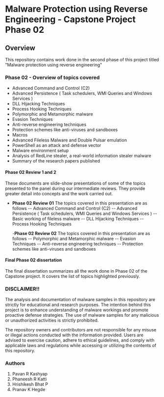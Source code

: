 # Malware Protection using Reverse Engineering - Capstone Project Phase 02

## Overview

This repository contains work done in the second phase of this project titled "Malware protection using reverse engineering"


### Phase 02 - Overview of topics covered

- Advanced Command and Control (C2)
- Advanced Persistence ( Task schedulers, WMI Queries and Windows Services )
- DLL Hijacking Techniques
- Process Hooking Techniques 
- Polymorphic and Metamorphic malware
- Evasion Techniques
- Anti-reverse engineering techniques
- Protection schemes like anti-viruses and sandboxes
- Macros
- Advanced Fileless Malware and Double Pulsar emulation
- PowerShell as an attack and defense vector
- Malware environment setup
- Analysis of RedLine stealer, a real-world information stealer malware
- Summary of the research papers published

#### Phase 02 Review 1 and 2
These documents are slide-show presentations of some of the topics presented to the panel during our intermediate reviews. They provide greater detail into concepts and the work carried out. 

 - **Phase 02 Review 01**
    The topics covered in this presentation are as follows
      -- Advanced Command and Control (C2)
      -- Advanced Persistence ( Task schedulers, WMI Queries and Windows Services )
      -- Basic working of fileless malware
      -- DLL Hijacking Techniques
      -- Process Hooking Techniques
   
   -**Phase 02 Review 02**
     The topics covered in this presentation are as follows
      -- Polymorphic and Metamorphic malware
      -- Evasion Techniques
      -- Anti-reverse engineering techniques
      -- Protection schemes like anti-viruses and sandboxes

   
#### Final Phase 02 dissertation
The final dissertation summarizes all the work done in Phase 02 of the Capstone project. It covers the list of topics highlighted previously. 

### DISCLAIMER!!
 
The analysis and documentation of malware samples in this repository are strictly for educational and research purposes. The intention behind this project is to enhance understanding of malware workings and promote proactive defense strategies. The use of malware samples for any malicious or unauthorized activities is strictly prohibited. 

The repository owners and contributors are not responsible for any misuse or illegal actions conducted with the information provided. Users are advised to exercise caution, adhere to ethical guidelines, and comply with applicable laws and regulations while accessing or utilizing the contents of this repository.


### Authors

1. Pavan R Kashyap
2. Phaneesh R Katti
3. Hrishikesh Bhat P
4. Pranav K Hegde

